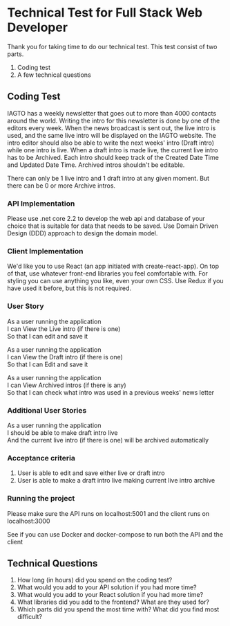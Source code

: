 # Technical Test for Full Stack Web Developer

Thank you for taking time to do our technical test. This test consist of two parts. 

1. Coding test
2. A few technical questions 

## Coding Test

IAGTO has a weekly newsletter that goes out to more than 4000 contacts around the world. Writing the intro for this newsletter is done by one of the editors every week. When the news broadcast is sent out, the live intro is used, and the same live intro will be displayed on the IAGTO website. The intro editor should also be able to write the next weeks' intro (Draft intro) while one intro is live. When a draft intro is made live, the current live intro has to be Archived. Each intro should keep track of the Created Date Time and Updated Date Time. Archived intros shouldn't be editable.

There can only be 1 live intro and 1 draft intro at any given moment. But there can be 0 or more Archive intros.

### API Implementation

Please use .net core 2.2 to develop the web api and database of your choice that is suitable for data that needs to be saved. Use Domain Driven Design (DDD) approach to design the domain model.

### Client Implementation

We'd like you to use React (an app initiated with create-react-app). On top of that, use whatever front-end libraries you feel comfortable with. For styling you can use anything you like, even your own CSS. Use Redux if you have used it before, but this is not required.

### User Story

As a user running the application  
I can View the Live intro (if there is one)  
So that I can edit and save it  

As a user running the application  
I can View the Draft intro (if there is one)  
So that I can Edit and save it  

As a user running the application  
I can View Archived intros (if there is any)  
So that I can check what intro was used in a previous weeks' news letter  

### Additional User Stories

As a user running the application  
I should be able to make draft intro live  
And the current live intro (if there is one) will be archived automatically  

### Acceptance criteria

1. User is able to edit and save either live or draft intro
2. User is able to make a draft intro live making current live intro archive

### Running the project

Please make sure the API runs on localhost:5001 and the client runs on localhost:3000

See if you can use Docker and docker-compose to run both the API and the client

## Technical Questions

1. How long (in hours) did you spend on the coding test?
2. What would you add to your API solution if you had more time?
3. What would you add to your React solution if you had more time?
4. What libraries did you add to the frontend? What are they used for?
5. Which parts did you spend the most time with? What did you find most difficult?
